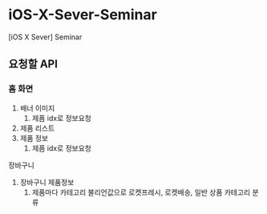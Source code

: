 # iOS-X-Sever-Seminar
[iOS X Sever] Seminar


## 요청할 API

### 홈 화면
1. 배너 이미지
    1. 제픔 idx로  정보요청
2. 제품 리스트
3. 제품 정보
    1. 제픔 idx로  정보요청

장바구니
1. 장바구니 제품정보
    1. 제품마다 카테고리 불리언값으로 로켓프레시, 로켓배송, 일반 상품 카테고리 분류
